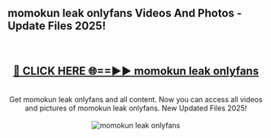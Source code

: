 <h2>momokun leak onlyfans Videos And Photos - Update Files 2025!</h2>
<br>
<div align="center">
<h2><a href="https://linkcuts.com/hfmhzwbr" rel="nofollow">🔴 CLICK HERE 🌐==►► momokun leak onlyfans</a></h2>
<br>
Get momokun leak onlyfans and all content. Now you can access all videos and pictures of momokun leak onlyfans. New Updated Files 2025!
<br>
<br>
<a href="https://linkcuts.com/hfmhzwbr" rel="nofollow" data-target="animated-image.originalLink"><img src="https://i.ibb.co.com/WyWwxjT/player-gif2.gif" alt="momokun leak onlyfans" style="max-width: 100%; display: inline-block;" data-target="animated-image.originalImage"></a>
</div>
<br>
